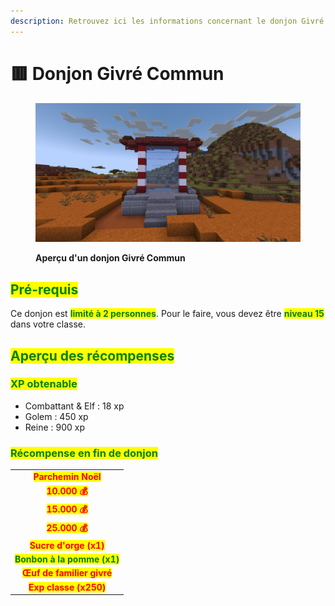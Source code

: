 ```yaml
---
description: Retrouvez ici les informations concernant le donjon Givré Commun
---
```


# 🟥 Donjon Givré Commun

<figure><img src="../../.gitbook/assets/Les_Donjons/Portail_Givre15.png" alt=""><figcaption><p><strong>Aperçu d'un donjon Givré Commun</strong></p></figcaption></figure>

## <mark style="color:green;"> Pré-requis </mark>

Ce donjon est <mark style="color:green;">**limité à 2 personnes**</mark>. Pour le faire, vous devez être <mark style="color:green;">**niveau 15**</mark> dans votre classe.

## <mark style="color:green;">Aperçu des récompenses</mark>

### <mark style="color:green;">XP obtenable</mark>

* Combattant & Elf : 18 xp
* Golem : 450 xp
* Reine : 900 xp

### <mark style="color:green;">Récompense en fin de donjon</mark>

|                                                                           |
|:-------------------------------------------------------------------------:|
| <mark style="color:red;"><strong>Parchemin Noël</strong></mark>           |
| <mark style="color:red;"><strong>10.000 💰</strong></mark>                |
| <mark style="color:red;"><strong>15.000 💰</strong></mark>                |
| <mark style="color:red;"><strong>25.000 💰</strong></mark>                |
| <mark style="color:red;"><strong>Sucre d'orge (x1)</strong></mark>        |
| <mark style="color:green;"><strong>Bonbon à la pomme (x1)</strong></mark> |
| <mark style="color:red;"><strong>Œuf de familier givré</strong></mark>    |
| <mark style="color:red;"><strong>Exp classe (x250)</strong></mark>        |
